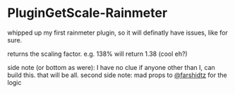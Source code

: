 # PluginGetScale-Rainmeter
whipped up my first rainmeter plugin, so it will definatly have issues, like for sure.

returns the scaling factor. e.g. 138% will return 1.38 (cool eh?)

side note (or bottom as were): I have no clue if anyone other than I, can build this. that will be all.
second side note: mad props to [@farshidtz](https://github.com/farshidtz) for the logic
